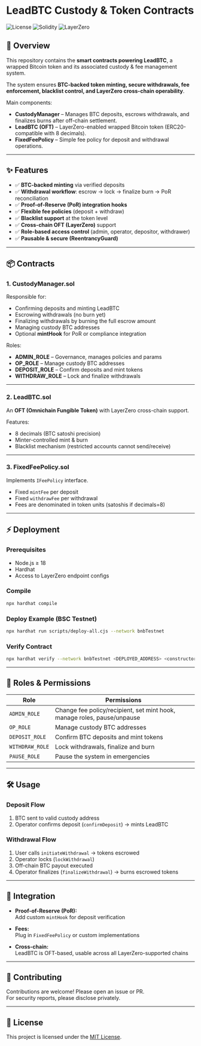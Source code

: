 # LeadBTC Custody & Token Contracts

![License](https://img.shields.io/badge/license-MIT-green)
![Solidity](https://img.shields.io/badge/solidity-0.8.22-blue)
![LayerZero](https://img.shields.io/badge/LayerZero-OFT-orange)

## 📖 Overview

This repository contains the **smart contracts powering LeadBTC**, a wrapped Bitcoin token and its associated custody & fee management system.  

The system ensures **BTC-backed token minting, secure withdrawals, fee enforcement, blacklist control, and LayerZero cross-chain operability**.  

Main components:
- **CustodyManager** – Manages BTC deposits, escrows withdrawals, and finalizes burns after off-chain settlement.  
- **LeadBTC (OFT)** – LayerZero-enabled wrapped Bitcoin token (ERC20-compatible with 8 decimals).  
- **FixedFeePolicy** – Simple fee policy for deposit and withdrawal operations.  

---

## ✨ Features

- ✅ **BTC-backed minting** via verified deposits  
- ✅ **Withdrawal workflow**: escrow → lock → finalize burn → PoR reconciliation  
- ✅ **Proof-of-Reserve (PoR) integration hooks**  
- ✅ **Flexible fee policies** (deposit + withdraw)  
- ✅ **Blacklist support** at the token level  
- ✅ **Cross-chain OFT (LayerZero)** support  
- ✅ **Role-based access control** (admin, operator, depositor, withdrawer)  
- ✅ **Pausable & secure (ReentrancyGuard)**  

---

## 📦 Contracts

### 1. CustodyManager.sol
Responsible for:
- Confirming deposits and minting LeadBTC  
- Escrowing withdrawals (no burn yet)  
- Finalizing withdrawals by burning the full escrow amount  
- Managing custody BTC addresses  
- Optional **mintHook** for PoR or compliance integration  

Roles:
- **ADMIN_ROLE** – Governance, manages policies and params  
- **OP_ROLE** – Manage custody BTC addresses  
- **DEPOSIT_ROLE** – Confirm deposits and mint tokens  
- **WITHDRAW_ROLE** – Lock and finalize withdrawals  

---

### 2. LeadBTC.sol
An **OFT (Omnichain Fungible Token)** with LayerZero cross-chain support.  

Features:
- 8 decimals (BTC satoshi precision)  
- Minter-controlled mint & burn  
- Blacklist mechanism (restricted accounts cannot send/receive)  

---

### 3. FixedFeePolicy.sol
Implements `IFeePolicy` interface.  

- Fixed `mintFee` per deposit  
- Fixed `withdrawFee` per withdrawal  
- Fees are denominated in token units (satoshis if decimals=8)  

---

## ⚡ Deployment

### Prerequisites
- Node.js ≥ 18  
- Hardhat  
- Access to LayerZero endpoint configs  

### Compile
```bash
npx hardhat compile
```

### Deploy Example (BSC Testnet)
```bash
npx hardhat run scripts/deploy-all.cjs --network bnbTestnet
```

### Verify Contract
```bash
npx hardhat verify --network bnbTestnet <DEPLOYED_ADDRESS> <constructor_args>
```

---

## 🔑 Roles & Permissions

| Role             | Permissions                                                                 |
|------------------|------------------------------------------------------------------------------|
| `ADMIN_ROLE`     | Change fee policy/recipient, set mint hook, manage roles, pause/unpause     |
| `OP_ROLE`        | Manage custody BTC addresses                                               |
| `DEPOSIT_ROLE`   | Confirm BTC deposits and mint tokens                                       |
| `WITHDRAW_ROLE`  | Lock withdrawals, finalize and burn                                        |
| `PAUSE_ROLE`     | Pause the system in emergencies                                            |

---

## 🛠 Usage

### Deposit Flow
1. BTC sent to valid custody address  
2. Operator confirms deposit (`confirmDeposit`) → mints LeadBTC  

### Withdrawal Flow
1. User calls `initiateWithdrawal` → tokens escrowed  
2. Operator locks (`lockWithdrawal`)  
3. Off-chain BTC payout executed  
4. Operator finalizes (`finalizeWithdrawal`) → burns escrowed tokens  

---

## 🧩 Integration

- **Proof-of-Reserve (PoR):**  
  Add custom `mintHook` for deposit verification  

- **Fees:**  
  Plug in `FixedFeePolicy` or custom implementations  

- **Cross-chain:**  
  LeadBTC is OFT-based, usable across all LayerZero-supported chains  

---

## 🤝 Contributing

Contributions are welcome! Please open an issue or PR.  
For security reports, please disclose privately.  

---

## 📜 License

This project is licensed under the [MIT License](./LICENSE).  
